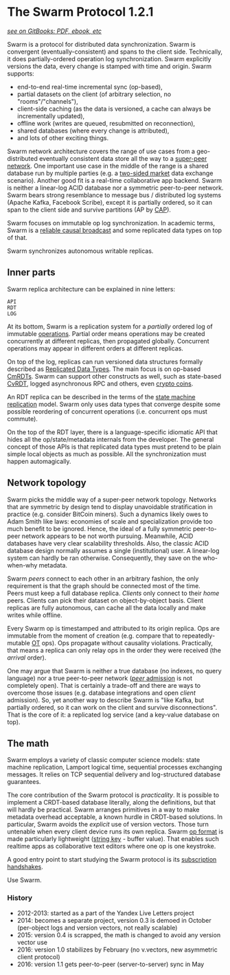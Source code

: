# The Swarm Protocol 1.2.1 #
[*see on GitBooks: PDF, ebook, etc*](https://gritzko.gitbooks.io/swarm-the-protocol)

Swarm is a protocol for distributed data synchronization.
Swarm is convergent (eventually-consistent) and spans to the client side.
Technically, it does partially-ordered operation log synchronization.
Swarm explicitly versions the data, every change is stamped with time and origin.
Swarm supports:

* end-to-end real-time incremental sync (op-based),
* partial datasets on the client (of arbitrary selection, no "rooms"/"channels"),
* client-side caching (as the data is versioned, a cache can always be incrementally updated),
* offline work (writes are queued, resubmitted on reconnection),
* shared databases (where every change is attributed),
* and lots of other exciting things.

Swarm network architecture covers the range of use cases from a geo-distributed eventually consistent data store all the way to a [super-peer network][super].
One important use case in the middle of the range is a shared database run by multiple parties (e.g. a [two-sided market][2sided] data exchange scenario).
Another good fit is a real-time collaborative app backend.
Swarm is neither a linear-log ACID database nor a symmetric peer-to-peer network.
Swarm bears strong resemblance to message bus / distributed log systems (Apache Kafka, Facebook Scribe), except it is partially ordered, so it can span to the client side and survive partitions (AP by [CAP][cap]).

Swarm focuses on immutable op log synchronization.
In academic terms, Swarm is a [reliable causal broadcast][opbased] and some replicated data types on top of that.

Swarm synchronizes autonomous writable replicas.

[2sided]: http://lexicon.ft.com/Term?term=two_sided-markets
[super]: http://ilpubs.stanford.edu:8090/594/1/2003-33.pdf
[opbased]: http://haslab.uminho.pt/sites/default/files/ashoker/files/opbaseddais14.pdf
[cap]: https://www.infoq.com/articles/cap-twelve-years-later-how-the-rules-have-changed

## Inner parts

Swarm replica architecture can be explained in nine letters:

    API
    RDT
    LOG

At its bottom, Swarm is a replication system for a *partially* ordered log of immutable [operations](op.md).
Partial order means operations may be created concurrently at different replicas, then propagated globally.
Concurrent operations may appear in different orders at different replicas.

On top of the log, replicas can run versioned data structures formally described as [Replicated Data Types](rdt.md).
The main focus is on op-based [CmRDTs](crdt.md#CmRDT).
Swarm can support other constructs as well, such as state-based [CvRDT](crdt.md), logged asynchronous RPC and others, even [crypto coins](coin.md).

An RDT replica can be described in the terms of the [state machine replication][smr] model.
Swarm only uses data types that converge despite some possible reordering of concurrent operations (i.e. concurrent ops must commute).

On the top of the RDT layer, there is a language-specific idiomatic API that hides all the op/state/metadata internals from the developer.
The general concept of those APIs is that replicated data types must pretend to be plain simple local objects as much as possible.
All the synchronization must happen automagically.

[smr]: https://www.cs.cornell.edu/fbs/publications/SMSurvey.pdf

## Network topology

Swarm picks the middle way of a super-peer network topology.
Networks that are symmetric by design tend to display unavoidable stratification in practice (e.g. consider BitCoin miners).
Such a dynamics likely owes to Adam Smith like laws: economies of scale and specialization provide too much benefit to be ignored.
Hence, the ideal of a fully symmetric peer-to-peer network appears to be not worth pursuing.
Meanwhile, ACID databases have very clear scalability thresholds.
Also, the classic ACID database design normally assumes a single (institutional) user.
A linear-log system can hardly be ran otherwise.
Consequently, they save on the who-when-why metadata.

Swarm *peers* connect to each other in an arbitrary fashion, the only requirement is that the graph should be connected most of the time.  
Peers must keep a full database replica.
*Clients* only connect to their *home* peers.
Clients can pick their dataset on object-by-object basis.
Client replicas are fully autonomous, can cache all the data locally and make writes while offline.

Every Swarm op is timestamped and attributed to its origin replica.
Ops are immutable from the moment of creation (e.g. compare that to repeatedly-mutable [OT][ot] ops).
Ops propagate without causality violations.
Practically, that means a replica can only relay ops in the order they were received (the *arrival* order).

One may argue that Swarm is neither a true database (no indexes, no query language) nor a true peer-to-peer network ([*peer* admission](peerage.md) is not completely open).
That is certainly a trade-off and there are ways to overcome those issues (e.g. database integrations and open *client* admission).
So, yet another way to describe Swarm is "like Kafka, but partially ordered, so it can work on the client and survive disconnections".
That is the core of it: a replicated log service (and a key-value database on top).

[ot]: https://en.wikipedia.org/wiki/Operational_transformation

## The math

Swarm employs a variety of classic computer science models: state machine replication, Lamport logical time, sequential processes exchanging messages.
It relies on TCP sequential delivery and log-structured database guarantees.

The core contribution of the Swarm protocol is *practicality*.
It is possible to implement a CRDT-based database literally, along the definitions, but that will hardly be practical.
Swarm arranges primitives in a way to make metadata overhead acceptable, a known hurdle in CRDT-based solutions.
In particular, Swarm avoids the *explicit* use of version vectors.
Those turn untenable when every client device runs its own replica.
Swarm [op format](op.md) is made particularly lightweight ([string key](spec.md) - buffer value).
That enables such realtime apps as collaborative text editors where one op is one keystroke.

A good entry point to start studying the Swarm protocol is its [subscription handshakes](handshake.md).

Use Swarm.


### History

* 2012-2013: started as a part of the Yandex Live Letters project
* 2014: becomes a separate project, version 0.3 is demoed in October (per-object logs and version vectors, not really scalable)
* 2015: version 0.4 is scrapped, the math is changed to avoid any version vector use
* 2016: version 1.0 stabilizes by February (no v.vectors, new asymmetric client protocol)
* 2016: version 1.1 gets peer-to-peer (server-to-server) sync in May

